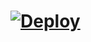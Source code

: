 # [![Deploy](https://www.herokucdn.com/deploy/button.svg)](https://dashboard.heroku.com/new?template=https://github.com/MonkTeam/Plain/tree/main)
